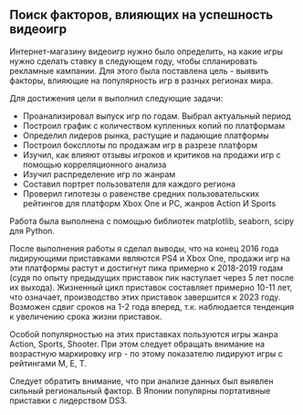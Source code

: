 ## Поиск факторов, влияющих на успешность видеоигр

Интернет-магазину видеоигр нужно было определить, на какие игры нужно сделать ставку в следующем году, чтобы спланировать рекламные кампании. Для этого была поставлена цель - выявить факторы, влияющие на популярность игр в разных регионах мира.

Для достижения цели я выполнил следующие задачи: 
- Проанализировал выпуск игр по годам. Выбрал актуальный период 
- Построил график с количеством купленных копий по платформам
- Определил лидеров рынка, растущие и падающие платформы
- Построил боксплоты по продажам игр в разрезе платформ 
- Изучил, как влияют отзывы игроков и критиков на продажи игр с помощью корреляционного анализа
- Изучил распределение игр по жанрам
- Составил портрет пользователя для каждого региона
- Проверил гипотезы о равенстве средних пользовательских рейтингов для платформ Xbox One и PC, жанров Action И Sports

Работа была выполнена с помощью библиотек matplotlib, seaborn, scipy для Python. 

После выполнения работы я сделал выводы, что на конец 2016 года лидирующими приставками являются PS4 и Xbox One, продажи игр на эти платформы растут и достигнут пика примерно к 2018-2019 годам (судя по опыту предыдущих приставок пик наступает через 5 лет после их выхода). Жизненный цикл приставок составляет примерно 10-11 лет, что означает, производство этих приставок завершится к 2023 году. Возможен сдвиг сроков на 1-2 года вперед, т.к. наблюдается тенденция к увеличению срока жизни приставок.

Особой популярностью на этих приставках пользуются игры жанра Action, Sports, Shooter. При этом следует обращать внимание на возрастную маркировку игр - по этому показателю лидируют игры с рейтингами M, E, T.

Следует обратить внимание, что при анализе данных был выявлен сильный региональный фактор. В Японии популярны портативные приставки с лидерством DS3. 
